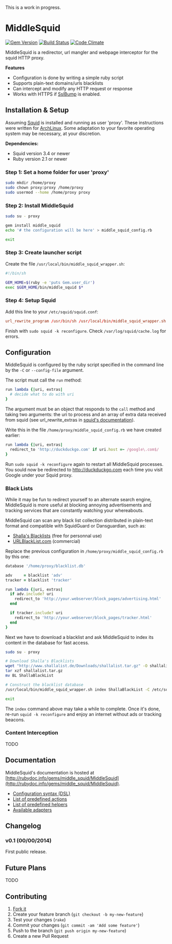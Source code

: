 This is a work in progress.

# MiddleSquid

[![Gem Version](https://badge.fury.io/rb/middle_squid.png)](http://badge.fury.io/rb/middle_squid)
[![Build Status](https://travis-ci.org/cfillion/middle_squid.svg?branch=master)](https://travis-ci.org/cfillion/middle_squid)
[![Code Climate](https://codeclimate.com/github/cfillion/middle_squid/badges/gpa.svg)](https://codeclimate.com/github/cfillion/middle_squid)

MiddleSquid is a redirector, url mangler and webpage interceptor for the squid HTTP proxy.

**Features**

- Configuration is done by writing a simple ruby script
- Supports plain-text domains/urls blacklists
- Can intercept and modify any HTTP request or response
- Works with HTTPS
    if [SslBump](http://wiki.squid-cache.org/Features/SslBump) is enabled.

## Installation & Setup

Assuming [Squid](http://www.squid-cache.org/) is installed and running as user 'proxy'.
These instructions were written for [ArchLinux](https://www.archlinux.org/).
Some adaptation to your favorite operating system may be necessary, at your
discretion.

**Dependencies:**

- Squid version 3.4 or newer
- Ruby version 2.1 or newer

### Step 1: Set a home folder for user 'proxy'

```sh
sudo mkdir /home/proxy
sudo chown proxy:proxy /home/proxy
sudo usermod --home /home/proxy proxy
```

### Step 2: Install MiddleSquid

```sh
sudo su - proxy

gem install middle_squid
echo '# the configuration will be here' > middle_squid_config.rb

exit
```

### Step 3: Create launcher script

Create the file `/usr/local/bin/middle_squid_wrapper.sh`:

```sh 
#!/bin/sh

GEM_HOME=$(ruby -e 'puts Gem.user_dir')
exec $GEM_HOME/bin/middle_squid $*
```

### Step 4: Setup Squid

Add this line to your `/etc/squid/squid.conf`:

```rc
url_rewrite_program /usr/bin/sh /usr/local/bin/middle_squid_wrapper.sh start -C /home/proxy/middle_squid_config.rb
```

Finish with `sudo squid -k reconfigure`. Check `/var/log/squid/cache.log` for errors.

## Configuration

MiddleSquid is configured by the ruby script specified in the command line by the `-C` or `--config-file` argument.

The script must call the `run` method:

```ruby
run lambda {|uri, extras|
  # decide what to do with uri
}
```

The argument must be an object that responds to the `call` method and taking two arguments:
the uri to process and an array of extra data received from squid
(see url_rewrite_extras in
[squid's documentation](http://www.squid-cache.org/Doc/config/url_rewrite_extras/)).

Write this in the file `/home/proxy/middle_squid_config.rb` we have created earlier:

```ruby
run lambda {|uri, extras|
  redirect_to 'http://duckduckgo.com' if uri.host =~ /google\.com$/
}
```

Run `sudo squid -k reconfigure` again to restart all MiddleSquid processes.
You sould now be redirected to http://duckduckgo.com each time you visit
Google under your Squid proxy.

### Black Lists

While it may be fun to redirect yourself to an alternate search engine,
MiddleSquid is more useful at blocking annoying advertisements and tracking
services that are constantly watching your whereabouts.

MiddleSquid can scan any black list collection distributed in plain-text format
and compatible with SquidGuard or Dansguardian, such as:

- [Shalla's Blacklists](http://www.shallalist.de/) (free for personnal use)
- [URLBlackList.com](http://www.urlblacklist.com/) (commercial)

Replace the previous configuration in `/home/proxy/middle_squid_config.rb`
by this one:

```ruby
database '/home/proxy/blacklist.db'

adv     = blacklist 'adv'
tracker = blacklist 'tracker'

run lambda {|uri, extras|
  if adv.include? uri
    redirect_to 'http://your.webserver/block_pages/advertising.html'
  end

  if tracker.include? uri
    redirect_to 'http://your.webserver/block_pages/tracker.html'
  end
}
```

Next we have to download a blacklist and ask MiddleSquid to index its content
in the database for fast access.

```sh
sudo su - proxy

# Download Shalla's Blacklists
wget "http://www.shallalist.de/Downloads/shallalist.tar.gz" -O shallalist.tar.gz
tar xzf shallalist.tar.gz
mv BL ShallaBlackList

# Construct the blacklist database
/usr/local/bin/middle_squid_wrapper.sh index ShallaBlackList -C /etc/squid/middle_squid.rb

exit
```

The `index` command above may take a while to complete. Once it's done, re-run `squid -k reconfigure` and
enjoy an internet without ads or tracking beacons.

### Content Interception

TODO

## Documentation

MiddleSquid's documentation is hosted at
[http://rubydoc.info/gems/middle_squid/MiddleSquid](http://rubydoc.info/gems/middle_squid/MiddleSquid).

- [Configuration syntax (DSL)](http://rubydoc.info/gems/middle_squid/MiddleSquid/Builder)
- [List of predefined actions](http://rubydoc.info/gems/middle_squid/MiddleSquid/Actions)
- [List of predefined helpers](http://rubydoc.info/gems/middle_squid/MiddleSquid/Helpers)
- [Available adapters](http://rubydoc.info/gems/middle_squid/MiddleSquid/Adapters)

## Changelog

### v0.1 (00/00/2014)

First public release.

## Future Plans

TODO

## Contributing

1. [Fork it](https://github.com/cfillion/middle_squid/fork)
2. Create your feature branch (`git checkout -b my-new-feature`)
3. Test your changes (`rake`)
4. Commit your changes (`git commit -am 'Add some feature'`)
5. Push to the branch (`git push origin my-new-feature`)
6. Create a new Pull Request
